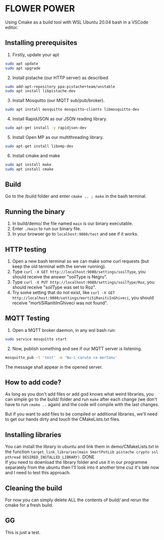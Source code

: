 # FLOWER POWER  

Using Cmake as a build tool with WSL Ubuntu 20.04 bash in a VSCode editor.  

## Installing prerequisites

1. Firstly, update your apt  

```sh
sudo apt update  
sudo apt upgrade  
```  

2. Install pistache (our HTTP server) as described  

```sh
sudo add-apt-repository ppa:pistache+team/unstable
sudo apt install libpistache-dev
```

3. Install Mosquitto (our MQTT sub/pub/broker).

```sh
sudo apt install mosquitto mosquitto-clients libmosquitto-dev 
```

4. Install RapidJSON as our JSON reading library.  

```sh
sudo apt-get install -y rapidjson-dev
```

5. Install Open MP as our multithreading library.

```sh
sudo apt-get install libomp-dev
```

6. Install cmake and make  

```sh
sudo apt install make  
sudo apt install cmake  
```  

## Build  

Go to the /build folder and enter `cmake .. ; make` in the bash terminal.

## Running the binary

1. In build/demo/ the file named `main` is our binary executable.
2. Enter `./main` to run our binary file.
3. In your browser go to `localhost:9080/test` and see if it works.

## HTTP testing  

1. Open a new bash terminal so we can make some curl requests (but keep the old terminal with the server running).
2. Type  `curl -X GET http://localhost:9080/settings/soilType`, you should receive the answer "soilType is Negru".
3. Type `curl -X PUT http://localhost:9080/settings/soilType/Roz`, you should receive "soilType was set to Roz".
4. Try some setting that do not exist, like `curl -X GET http://localhost:9080/settings/mortiSiRanitiInGhiveci`, you should receive "mortiSiRanitiInGhiveci was not found".  

## MQTT Testing

1. Open a MQTT broker daemon, in any wsl bash run:  

```sh
sudo service mosquitto start
```

2. Now, publish something and see if our MQTT server is listening.

```sh
mosquitto_pub -t 'test' -m 'Nu-i caruta ca mertanu'
```

The message shall appear in the opened server.

## How to add code?

As long as you don't add files or add god knows what weird libraries, you can simple go to the build/ folder and run `make` after each change (we don't have to run `cmake ..` again) and the code will compile with the last changes.  

 But if you want to add files to be compiled or additional libraries, we'll need to get our hands dirty and touch the CMakeLists.txt files.

## Installing libraries  

 You can install the library in ubuntu and link them in demo/CMakeLists.txt in the function `target_link_libraries(main SmartPotLib pistache crypto ssl pthread DESIRED_INSTALLED_LIBRARY)`. DONE  
 If you need to download the library folder and use it in our programme separately from the ubuntu then I'll look into it another time cuz it's late now and I need to test this approach.

## Cleaning the build

For now you can simply delete ALL the contents of build/ and rerun the cmake for a fresh build.

## GG

This is just a test.
